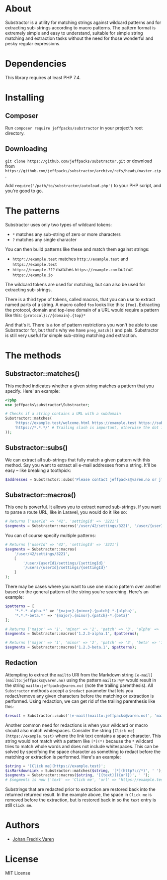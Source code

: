 # About
Substractor is a utility for matching strings against wildcard patterns and for extracting sub-strings according to macro patterns. The pattern format is extremely simple and easy to understand, suitable for simple string matching and extraction tasks without the need for those wonderful and pesky regular expressions. 

# Dependencies
This library requires at least PHP 7.4.

# Installing

## Composer
Run `composer require jeffpacks/substractor` in your project's root directory.

## Downloading
`git clone https://github.com/jeffpacks/substractor.git` or download from `https://github.com/jeffpacks/substractor/archive/refs/heads/master.zip`.

Add `require('/path/to/substractor/autoload.php')` to your PHP script, and you're good to go. 

# The patterns
Substractor uses only two types of wildcard tokens:
- `*` matches any sub-string of zero or more characters
- `?` matches any single character

You can then build patterns like these and match them against strings:
- `http*://example.test` matches `http://example.test` and `https://example.test`
- `https://example.???` matches `https://example.com` but not `https://example.io`

The wildcard tokens are used for matching, but can also be used for extracting sub-strings.

There is a third type of tokens, called macros, that you can use to extract named parts of a string. A macro called `foo` looks like this: `{foo}`. Extracting the protocol, domain and top-leve domain of a URL would require a pattern like this: `{protocol}://{domain}.{top}*`

And that's it. There is a ton of pattern restrictions you won't be able to use Substractor for, but that's why we have `preg_match()` and pals. Substractor is still very useful for simple sub-string matching and extraction.

# The methods

## Substractor::matches()
This method indicates whether a given string matches a pattern that you specify. Here' an example:

```php
<?php
use jeffpacks\substractor\Substractor;

# Checks if a string contains a URL with a subdomain
Substractor::matches(
    'https://example.test/welcome.html https://example.test https://sub.example.test/index.html',
    'https://*.*.*/' # Trailing slash is important, otherwise the dot in welcome.html would count
));
```

## Substractor::subs()
We can extract all sub-strings that fully match a given pattern with this method. Say you want to extract all e-mail addresses from a string. It'll be easy – like breaking a toothpick:
```php
$addresses = Substractor::subs('Please contact jeffpacks@varen.no or jfvaren@gmail.com for more info', '*@*.*');
```

## Substractor::macros()
This one is powerful. It allows you to extract named sub-strings. If you want to parse a route URL, like in Laravel, you would do it like so:
```php
# Returns ['userId' => '42', 'settingId' => '3221']
$segments = Substractor::macros('/user/42/settings/3221', '/user/{userId}/settings/{settingId}');
```

You can of course specify multiple patterns:
```php
# Returns ['userId' => '42', 'settingId' => '3221']
$segments = Substractor::macros(
    '/user/42/settings/3221',
    [
        '/user/{userId}/settings/{settingId}'
        '/users/{userId}/settings/{settingId}'
    ]
);
```

There may be cases where you want to use one macro pattern over another based on the general pattern of the string you're searching. Here's an example:
```php
$patterns = [
    '*.*.*-alpha.*' => '{major}.{minor}.{patch}-*.{alpha}',
    '*.*.*-beta.*' => '{major}.{minor}.{patch}-*.{beta}'
];

# Returns ['major' => '1', 'minor' => '2', 'patch' => '3', 'alpha' => '1']
$segments = Substractor::macros('1.2.3-alpha.1', $patterns);

# Returns ['major' => '1', 'minor' => '2', 'patch' => '3', 'beta' => '1']
$segments = Substractor::macros('1.2.3-beta.1', $patterns);
```

## Redaction
Attempting to extract the `mailto` URI from the Markdown string `[e-mail](mailto:jeffpacks@varen.no)` using the pattern `mailto:*@*` would result in the string `mailto:jeffpacks@varen.no)` (note the trailing parenthesis). All `Substractor` methods accept a `$redact` parameter that lets you redact/remove any given characters before the matching or extraction is performed.
Using redaction, we can get rid of the trailing parenthesis like this:
```php
$result = Substractor::subs('[e-mail](mailto:jeffpacks@varen.no)', 'mailto:*@*', ')');
```

Another common need for redactions is when your wildcard or macro should also match whitespaces. Consider the string `[Click me](https://example.test)` where the link text contains a space character. This string would not match with a pattern like `[*](*)` because the `*` wildcard tries to match whole words and does not include whitespaces. This can be solved by specifying the space character as something to redact before the matching or extraction is performed. Here's an example:
```php
$string = '[Click me](https://example.test)';
$isMarkdownLink = Substractor::matches($string, '[*](http?://*)', ' ');
$segments = Substractor::macros($string, '[{text}]({url})', ' ');
# $segments is now ['text' => 'Click me', 'url' => 'https://example.test']
```

Substrings that are redacted prior to extraction are restored back into the returned returned result. In the example above, the space in `Click me` is removed before the extraction, but is restored back in so the `text` entry is still `Click me`. 

# Authors
* [Johan Fredrik Varen](mailto:jeffpacks@varen.no)

# License
MIT License

